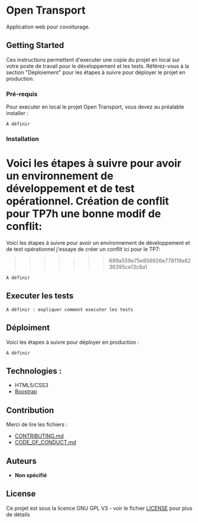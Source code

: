 # Open Transport

Application web pour covoiturage. 

## Getting Started

Ces instructions permettent d'executer une copie du projet en local sur votre poste de travail pour le développement et les tests. Référez-vous à la section "Déploiement" pour les étapes à suivre pour déployer le projet en production.

### Pré-requis

Pour executer en local le projet Open Transport, vous devez au préalable installer :

```
A définir

```

### Installation
 
Voici les étapes à suivre pour avoir un environnement de développement et de test opérationnel. Création de conflit pour TP7h une bonne modif de conflit:
=======
Voici les étapes à suivre pour avoir un environnement de développement et de test opérationnel j'essaye de créer un conflit ici pour le TP7:
>>>>>>> 699a559e75e856926e778119a8236395ce13c8a1


```
A définir
```



## Executer les tests

```
A définir : expliquer comment executer les tests
```


## Déploiment


Voici les étapes à suivre pour déployer en production :

```
A définir
```

## Technologies :

* HTML5/CSS3
* [Boostrap](https://getbootstrap.com/)

## Contribution

Merci de lire les fichiers :
* [CONTRIBUTING.md](https://github.com/OpenClassrooms-Student-Center/7688581-Expert-Git-GitHub/blob/main/CONTRIBUTING.md)
* [CODE_OF_CONDUCT.md](https://github.com/OpenClassrooms-Student-Center/7688581-Expert-Git-GitHub/blob/main/CONTRIBUTING.md) 

## Auteurs

* **Non spécifié**

## License

Ce projet est sous la licence GNU GPL V3 - voir le fichier [LICENSE](LICENSE) pour plus de détails

